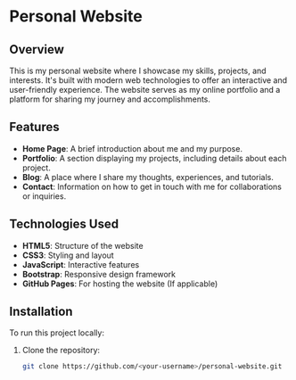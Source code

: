 
# Personal Website

## Overview
This is my personal website where I showcase my skills, projects, and interests. It's built with modern web technologies to offer an interactive and user-friendly experience. The website serves as my online portfolio and a platform for sharing my journey and accomplishments.

## Features
- **Home Page**: A brief introduction about me and my purpose.
- **Portfolio**: A section displaying my projects, including details about each project.
- **Blog**: A place where I share my thoughts, experiences, and tutorials.
- **Contact**: Information on how to get in touch with me for collaborations or inquiries.

## Technologies Used
- **HTML5**: Structure of the website
- **CSS3**: Styling and layout
- **JavaScript**: Interactive features
- **Bootstrap**: Responsive design framework
- **GitHub Pages**: For hosting the website (If applicable)

## Installation

To run this project locally:

1. Clone the repository:

   ```bash
   git clone https://github.com/<your-username>/personal-website.git
